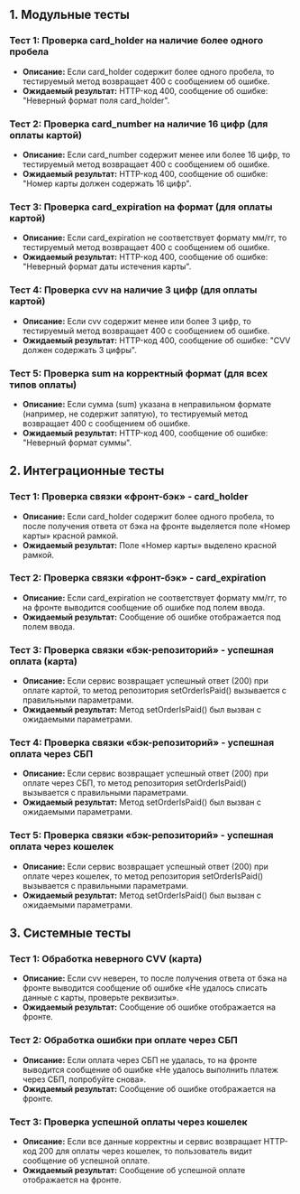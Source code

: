 ## 1. Модульные тесты

### Тест 1: Проверка card_holder на наличие более одного пробела
- **Описание:** Если card_holder содержит более одного пробела, то тестируемый метод возвращает 400 с сообщением об ошибке.
- **Ожидаемый результат:** HTTP-код 400, сообщение об ошибке: "Неверный формат поля card_holder".

### Тест 2: Проверка card_number на наличие 16 цифр (для оплаты картой)
- **Описание:** Если card_number содержит менее или более 16 цифр, то тестируемый метод возвращает 400 с сообщением об ошибке.
- **Ожидаемый результат:** HTTP-код 400, сообщение об ошибке: "Номер карты должен содержать 16 цифр".

### Тест 3: Проверка card_expiration на формат (для оплаты картой)
- **Описание:** Если card_expiration не соответствует формату мм/гг, то тестируемый метод возвращает 400 с сообщением об ошибке.
- **Ожидаемый результат:** HTTP-код 400, сообщение об ошибке: "Неверный формат даты истечения карты".

### Тест 4: Проверка cvv на наличие 3 цифр (для оплаты картой)
- **Описание:** Если cvv содержит менее или более 3 цифр, то тестируемый метод возвращает 400 с сообщением об ошибке.
- **Ожидаемый результат:** HTTP-код 400, сообщение об ошибке: "CVV должен содержать 3 цифры".

### Тест 5: Проверка sum на корректный формат (для всех типов оплаты)
- **Описание:** Если сумма (sum) указана в неправильном формате (например, не содержит запятую), то тестируемый метод возвращает 400 с сообщением об ошибке.
- **Ожидаемый результат:** HTTP-код 400, сообщение об ошибке: "Неверный формат суммы".

## 2. Интеграционные тесты

### Тест 1: Проверка связки «фронт-бэк» - card_holder
- **Описание:** Если card_holder содержит более одного пробела, то после получения ответа от бэка на фронте выделяется поле «Номер карты» красной рамкой.
- **Ожидаемый результат:** Поле «Номер карты» выделено красной рамкой.

### Тест 2: Проверка связки «фронт-бэк» - card_expiration
- **Описание:** Если card_expiration не соответствует формату мм/гг, то на фронте выводится сообщение об ошибке под полем ввода.
- **Ожидаемый результат:** Сообщение об ошибке отображается под полем ввода.

### Тест 3: Проверка связки «бэк-репозиторий» - успешная оплата  (карта)
- **Описание:** Если сервис возвращает успешный ответ (200) при оплате картой, то метод репозитория setOrderIsPaid() вызывается с правильными параметрами.
- **Ожидаемый результат:** Метод setOrderIsPaid() был вызван с ожидаемыми параметрами.

### Тест 4: Проверка связки «бэк-репозиторий» - успешная оплата через СБП
- **Описание:** Если сервис возвращает успешный ответ (200) при оплате через СБП, то метод репозитория setOrderIsPaid() вызывается с правильными параметрами.
- **Ожидаемый результат:** Метод setOrderIsPaid() был вызван с ожидаемыми параметрами.

### Тест 5: Проверка связки «бэк-репозиторий» - успешная оплата через кошелек 
- **Описание:** Если сервис возвращает успешный ответ (200) при оплате через кошелек, то метод репозитория setOrderIsPaid() вызывается с правильными параметрами.
- **Ожидаемый результат:** Метод setOrderIsPaid() был вызван с ожидаемыми параметрами.

## 3. Системные тесты

### Тест 1: Обработка неверного CVV (карта)
- **Описание:** Если cvv неверен, то после получения ответа от бэка на фронте выводится сообщение об ошибке «Не удалось списать данные с карты, проверьте реквизиты».
- **Ожидаемый результат:** Сообщение об ошибке отображается на фронте.

### Тест 2: Обработка ошибки при оплате через СБП
- **Описание:** Если оплата через СБП не удалась, то на фронте выводится сообщение об ошибке «Не удалось выполнить платеж через СБП, попробуйте снова».
- **Ожидаемый результат:** Сообщение об ошибке отображается на фронте.

### Тест 3: Проверка успешной оплаты через кошелек 
- **Описание:** Если все данные корректны и сервис возвращает HTTP-код 200 для оплаты через кошелек, то пользователь видит сообщение об успешной оплате.
- **Ожидаемый результат:** Сообщение об успешной оплате отображается на фронте.